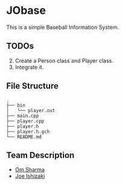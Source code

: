 # JObase

This is a simple Baseball Information System.

## TODOs
2. Create a Person class and Player class.
4. Integrate it.

## File Structure
```
.
├── bin
│   └── player.out
├── main.cpp
├── player.cpp
├── player.h
├── player.h.gch
└── README.md
```

## Team Description
- [Om Sharma](https://linkedin.com/in/ompiepy)
- [Joe Ishizaki](https://www.linkedin.com/in/jo-ishizaki-b0b305260/)
